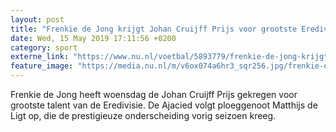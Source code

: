 ```yaml
---
layout: post
title: "Frenkie de Jong krijgt Johan Cruijff Prijs voor grootste Eredivisie-talent"
date: Wed, 15 May 2019 17:11:56 +0200
category: sport
externe_link: "https://www.nu.nl/voetbal/5893779/frenkie-de-jong-krijgt-johan-cruijff-prijs-voor-grootste-eredivisie-talent.html"
feature_image: "https://media.nu.nl/m/v6ox074a6hr3_sqr256.jpg/frenkie-de-jong-krijgt-johan-cruijff-prijs-voor-grootste-eredivisie-talent.jpg"
---
```


Frenkie de Jong heeft woensdag de Johan Cruijff Prijs gekregen voor grootste talent van de Eredivisie. De Ajacied volgt ploeggenoot Matthijs de Ligt op, die de prestigieuze onderscheiding vorig seizoen kreeg.

